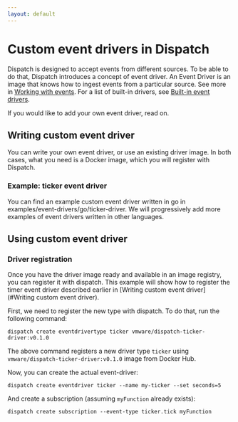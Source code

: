 ```yaml
---
layout: default
---
```


# Custom event drivers in Dispatch

Dispatch is designed to accept events from different sources. To be able to do that, Dispatch introduces a concept of event driver.
An Event Driver is an image that knows how to ingest events from a particular source. See more in [Working with events](working-with-events.md).
For a list of built-in drivers, see [Built-in event drivers](built-in-event-drivers.md).

If you would like to add your own event driver, read on.

## Writing custom event driver

You can write your own event driver, or use an existing driver image. In both cases, what you need is a Docker image, which
you will register with Dispatch.

### Example: ticker event driver

You can find an example custom event driver written in go in examples/event-drivers/go/ticker-driver. We will
progressively add more examples of event drivers written in other languages.

## Using custom event driver

### Driver registration

Once you have the driver image ready and available in an image registry, you can register it with dispatch.
This example will show how to register the timer event driver described earlier in [Writing custom event driver](#Writing custom event driver).

First, we need to register the new type with dispatch. To do that, run the following command:
```
dispatch create eventdrivertype ticker vmware/dispatch-ticker-driver:v0.1.0
```
The above command registers a new driver type `ticker` using `vmware/dispatch-ticker-driver:v0.1.0` image from Docker Hub.

Now, you can create the actual event-driver:

```
dispatch create eventdriver ticker --name my-ticker --set seconds=5
```

And create a subscription (assuming `myFunction` already exists):

```
dispatch create subscription --event-type ticker.tick myFunction
```
